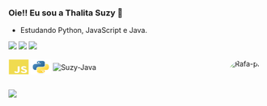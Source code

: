 ### Oie!! Eu sou a Thalita Suzy 🪷
 
- Estudando Python, JavaScript e Java. 



<!-- ReadMe Stats -->
<div>
 <img height="200cm" src="https://github-readme-stats.vercel.app/api?username=thalitaasuzy&show_icons=true&theme=tokyonight" />
 <img height="100cm" src="https://github-readme-stats.vercel.app/api/top-langs/?username=thalitaasuzy&layout=compact&theme=tokyonight" />
 <img height="143.5cm" src="https://github-readme-stats.vercel.app/api/pin/?username=thalitaasuzy&repo=github-readme-stats&theme=tokyonight" />
</div>
 
 <!-- Languages Images -->
 <div style="display: inline_block"><br>
  <img align="center" alt="Suzy-Js" height="30" width="40" src="https://raw.githubusercontent.com/devicons/devicon/master/icons/javascript/javascript-plain.svg">
  <img align="center" alt="Suzy-Python" height="30" width="40" src="https://raw.githubusercontent.com/devicons/devicon/master/icons/python/python-original.svg">
  <img align="center" alt="Suzy-Java" height="30" width="40" src="https://cdn.jsdelivr.net/gh/devicons/devicon/icons/java/java-original.svg" />    
  <img align="right" alt="Rafa-pic" height="150" style="border-radius:50px;" src="https://i.pinimg.com/564x/4c/34/a5/4c34a5e3ea14422f31255e1e61d172c1.jpg">
</div>
 
 ##
<!-- Trophy Code -->
<div> 
 <img height="90cm" src=https://github-profile-trophy.vercel.app/?username=thalitaasuzy&title=Commits&theme=tokyonight />
</div>
 





<!--
**thalitaasuzy/thalitaasuzy** is a ✨ _special_ ✨ repository because its `README.md` (this file) appears on your GitHub profile.


